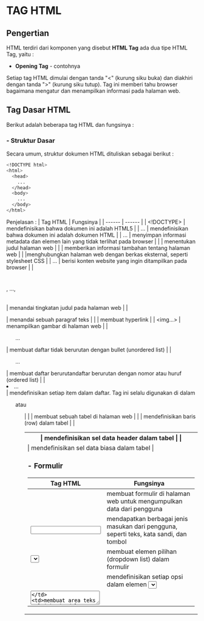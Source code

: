 # TAG HTML
## Pengertian
HTML terdiri dari komponen yang disebut **HTML Tag**
ada dua tipe HTML Tag, yaitu :

- **Opening Tag** - contohnya <title>
- **Closing Tag** - contohnya </title>

Setiap tag HTML dimulai dengan tanda "<" (kurung siku buka) dan diakhiri dengan tanda ">" (kurung siku tutup). Tag ini memberi tahu browser bagaimana mengatur dan menampilkan informasi pada halaman web.

## Tag Dasar HTML
Berikut adalah beberapa tag HTML dan fungsinya :
### - Struktur Dasar
Secara umum, struktur dokumen HTML dituliskan sebagai berikut :
```sh
<!DOCTYPE html>
<html>
  <head>
    ...
  </head>
  <body>
    ...
  </body>
</html>
```
Penjelasan :
| Tag HTML | Fungsinya |
| ------ | ------ |
| <!DOCTYPE> | mendefinisikan bahwa dokumen ini adalah HTML5 |
| <html>...</html> | mendefinisikan bahwa dokumen ini adalah dokumen HTML |
| <head>...</head> | menyimpan informasi metadata dan elemen lain yang tidak terlihat pada browser |
| <title>...</title> | menentukan judul halaman web |
| <meta> | memberikan informasi tambahan tentang halaman web |
| <link> |menghubungkan halaman web dengan berkas eksternal, seperti stylesheet CSS |
| <body>...</body> | berisi konten website yang ingin ditampilkan pada browser |
| <h1></h1>, ..., <h6></h6> | menandai tingkatan judul pada halaman web |
| <p></p> | menandai sebuah paragraf teks |
| <a> | membuat hyperlink |
| <img...> | menampilkan gambar di halaman web |
| <ul>...</ul> | membuat daftar tidak berurutan dengan bullet (unordered list) |
| <ol>...</ol> | membuat daftar berurutandaftar berurutan dengan nomor atau huruf (ordered list) |
| <li>...</li> | mendefinisikan setiap item dalam daftar. Tag ini selalu digunakan di dalam <ul> atau <ol> |
| <table> | membuat sebuah tabel di halaman web |
| <th> | mendefinisikan sel data header dalam tabel |
| <tr> | mendefinisikan baris (row) dalam tabel |
| <td> | mendefinisikan sel data biasa dalam tabel |

### - Formulir
| Tag HTML | Fungsinya |
| ------ | ------ |
| <form> | membuat formulir di halaman web untuk mengumpulkan data dari pengguna |
| <input> | mendapatkan berbagai jenis masukan dari pengguna, seperti teks, kata sandi, dan tombol |
| <select> | membuat elemen pilihan (dropdown list) dalam formulir |
| <option> | mendefinisikan setiap opsi dalam elemen <select> |
| <textarea> | membuat area teks multi-baris dalam formulir |
| <button> | mmembuat tombol yang dapat mengirimkan formulir atau memicu fungsi JavaScript saat ditekan |
| <label> | memberi label pada elemen masukan dalam formulir |
| <fieldset> | mengelompokkan beberapa elemen formulir menjadi satu kelompok yang terkait |
| <legend> | memberikan judul atau deskripsi singkat untuk kelompok elemen yang terkandung dalam <fieldset> |

### - Multimedia
| Tag HTML | Fungsinya |
| ------ | ------ |
| <video> | menyisipkan atau menampilkan video di halaman web |
| <audio> | menyisipkan atau memainkan file audio di halaman web |
| <iframe> | menampilkan halaman web lain di dalam halaman web saat ini  |

### - Gaya dan Penyusunan
| Tag HTML | Fungsinya |
| ------ | ------ |
| <div> | mengelompokkan dan memanipulasi blok konten secara keseluruhan. |
| <span> | memformat atau menandai sebagian kecil teks atau elemen dalam sebuah kalimat atau paragraf |
| <style> | menentukan aturan CSS |

### - Konten Tambahan
| Tag HTML | Fungsinya |
| ------ | ------ |
| <header> | menandai area atau bagian atas halaman web |
| <footer> | halaman bawah web yang berisi informasi, seperti kontak, tautan legal, hak cipta, dan sebagainya |
| <nav> | berisi menu navigasi atau tautan ke bagian lain dari situs |

Nama : Midori Harahap
Kelas : X PPLG 2
